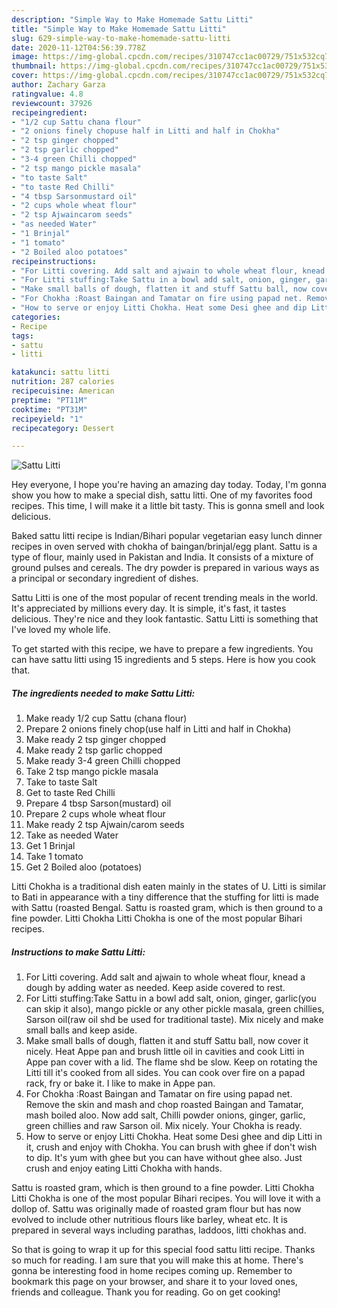 ```yaml
---
description: "Simple Way to Make Homemade Sattu Litti"
title: "Simple Way to Make Homemade Sattu Litti"
slug: 629-simple-way-to-make-homemade-sattu-litti
date: 2020-11-12T04:56:39.778Z
image: https://img-global.cpcdn.com/recipes/310747cc1ac00729/751x532cq70/sattu-litti-recipe-main-photo.jpg
thumbnail: https://img-global.cpcdn.com/recipes/310747cc1ac00729/751x532cq70/sattu-litti-recipe-main-photo.jpg
cover: https://img-global.cpcdn.com/recipes/310747cc1ac00729/751x532cq70/sattu-litti-recipe-main-photo.jpg
author: Zachary Garza
ratingvalue: 4.8
reviewcount: 37926
recipeingredient:
- "1/2 cup Sattu chana flour"
- "2 onions finely chopuse half in Litti and half in Chokha"
- "2 tsp ginger chopped"
- "2 tsp garlic chopped"
- "3-4 green Chilli chopped"
- "2 tsp mango pickle masala"
- "to taste Salt"
- "to taste Red Chilli"
- "4 tbsp Sarsonmustard oil"
- "2 cups whole wheat flour"
- "2 tsp Ajwaincarom seeds"
- "as needed Water"
- "1 Brinjal"
- "1 tomato"
- "2 Boiled aloo potatoes"
recipeinstructions:
- "For Litti covering. Add salt and ajwain to whole wheat flour, knead a dough by adding water as needed. Keep aside covered to rest."
- "For Litti stuffing:Take Sattu in a bowl add salt, onion, ginger, garlic(you can skip it also), mango pickle or any other pickle masala, green chillies, Sarson oil(raw oil shd be used for traditional taste). Mix nicely and make small balls and keep aside."
- "Make small balls of dough, flatten it and stuff Sattu ball, now cover it nicely. Heat Appe pan and brush little oil in cavities and cook Litti in Appe pan cover with a lid. The flame shd be slow. Keep on rotating the Litti till it&#39;s cooked from all sides. You can cook over fire on a papad rack, fry or bake it. I like to make in Appe pan."
- "For Chokha :Roast Baingan and Tamatar on fire using papad net. Remove the skin and mash and chop roasted Baingan and Tamatar, mash boiled aloo. Now add salt, Chilli powder onions, ginger, garlic, green chillies and raw Sarson oil. Mix nicely. Your Chokha is ready."
- "How to serve or enjoy Litti Chokha. Heat some Desi ghee and dip Litti in it, crush and enjoy with Chokha. You can brush with ghee if don&#39;t wish to dip. It&#39;s yum with ghee but you can have without ghee also. Just crush and enjoy eating Litti Chokha with hands."
categories:
- Recipe
tags:
- sattu
- litti

katakunci: sattu litti 
nutrition: 287 calories
recipecuisine: American
preptime: "PT11M"
cooktime: "PT31M"
recipeyield: "1"
recipecategory: Dessert

---
```



![Sattu Litti](https://img-global.cpcdn.com/recipes/310747cc1ac00729/751x532cq70/sattu-litti-recipe-main-photo.jpg)

Hey everyone, I hope you're having an amazing day today. Today, I'm gonna show you how to make a special dish, sattu litti. One of my favorites food recipes. This time, I will make it a little bit tasty. This is gonna smell and look delicious.

Baked sattu litti recipe is Indian/Bihari popular vegetarian easy lunch dinner recipes in oven served with chokha of baingan/brinjal/egg plant. Sattu is a type of flour, mainly used in Pakistan and India. It consists of a mixture of ground pulses and cereals. The dry powder is prepared in various ways as a principal or secondary ingredient of dishes.

Sattu Litti is one of the most popular of recent trending meals in the world. It's appreciated by millions every day. It is simple, it's fast, it tastes delicious. They're nice and they look fantastic. Sattu Litti is something that I've loved my whole life.


To get started with this recipe, we have to prepare a few ingredients. You can have sattu litti using 15 ingredients and 5 steps. Here is how you cook that.

<!--inarticleads1-->

##### The ingredients needed to make Sattu Litti:

1. Make ready 1/2 cup Sattu (chana flour)
1. Prepare 2 onions finely chop(use half in Litti and half in Chokha)
1. Make ready 2 tsp ginger chopped
1. Make ready 2 tsp garlic chopped
1. Make ready 3-4 green Chilli chopped
1. Take 2 tsp mango pickle masala
1. Take to taste Salt
1. Get to taste Red Chilli
1. Prepare 4 tbsp Sarson(mustard) oil
1. Prepare 2 cups whole wheat flour
1. Make ready 2 tsp Ajwain/carom seeds
1. Take as needed Water
1. Get 1 Brinjal
1. Take 1 tomato
1. Get 2 Boiled aloo (potatoes)


Litti Chokha is a traditional dish eaten mainly in the states of U. Litti is similar to Bati in appearance with a tiny difference that the stuffing for litti is made with Sattu (roasted Bengal. Sattu is roasted gram, which is then ground to a fine powder. Litti Chokha Litti Chokha is one of the most popular Bihari recipes. 

<!--inarticleads2-->

##### Instructions to make Sattu Litti:

1. For Litti covering. Add salt and ajwain to whole wheat flour, knead a dough by adding water as needed. Keep aside covered to rest.
1. For Litti stuffing:Take Sattu in a bowl add salt, onion, ginger, garlic(you can skip it also), mango pickle or any other pickle masala, green chillies, Sarson oil(raw oil shd be used for traditional taste). Mix nicely and make small balls and keep aside.
1. Make small balls of dough, flatten it and stuff Sattu ball, now cover it nicely. Heat Appe pan and brush little oil in cavities and cook Litti in Appe pan cover with a lid. The flame shd be slow. Keep on rotating the Litti till it&#39;s cooked from all sides. You can cook over fire on a papad rack, fry or bake it. I like to make in Appe pan.
1. For Chokha :Roast Baingan and Tamatar on fire using papad net. Remove the skin and mash and chop roasted Baingan and Tamatar, mash boiled aloo. Now add salt, Chilli powder onions, ginger, garlic, green chillies and raw Sarson oil. Mix nicely. Your Chokha is ready.
1. How to serve or enjoy Litti Chokha. Heat some Desi ghee and dip Litti in it, crush and enjoy with Chokha. You can brush with ghee if don&#39;t wish to dip. It&#39;s yum with ghee but you can have without ghee also. Just crush and enjoy eating Litti Chokha with hands.


Sattu is roasted gram, which is then ground to a fine powder. Litti Chokha Litti Chokha is one of the most popular Bihari recipes. You will love it with a dollop of. Sattu was originally made of roasted gram flour but has now evolved to include other nutritious flours like barley, wheat etc. It is prepared in several ways including parathas, laddoos, litti chokhas and. 

So that is going to wrap it up for this special food sattu litti recipe. Thanks so much for reading. I am sure that you will make this at home. There's gonna be interesting food in home recipes coming up. Remember to bookmark this page on your browser, and share it to your loved ones, friends and colleague. Thank you for reading. Go on get cooking!
